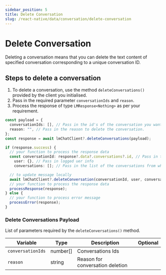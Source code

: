 ```yaml
---
sidebar_position: 5
title: Delete Conversation
slug: /react-native/data/conversation/delete-conversation
---
```


# Delete Conversation

Deleting a conversation means that you can delete the text content of specified conversation corresponding to a unique conversation ID.

## Steps to delete a conversation

1. To delete a conversation, use the method `deleteConversations()` provided by the client you initialised.
2. Pass in the required parameter `conversationIds` and `reason`.
3. Process the response of type `LMResponse<Nothing>` as per your requirement.

```ts
const payload = {
  conversationIds: [], // Pass in the id's of the conversation you want to delete.
  reason: "", // Pass in the reason to delete the conversation.
};
const response = await lmChatClient?.deleteConversations(payload);

if (response.success) {
  // your function to process the response data
  const conversationId: response?.data?.conversations?.id, // Pass in the id of the conversation you want to delete.
    user: {}, // Pass in logged uer info
    conversations: []; // Pass in the list of the conversations from which you want to delete the item.

  // to update message locally
  await lmChatClient?.deleteConversation(conversationId, user, conversations);
  // your function to process the response data
  processResponse(response);
} else {
  // your function to process error message
  processError(response);
}
```

### Delete Conversations Payload

List of parameters required by the `deleteConversations()` method.

| Variable          | Type     | Description                      | Optional |
| ----------------- | -------- | -------------------------------- | -------- |
| `conversationIds` | number[] | Conversations Ids                |          |
| `reason`          | string   | Reason for conversation deletion |          |
